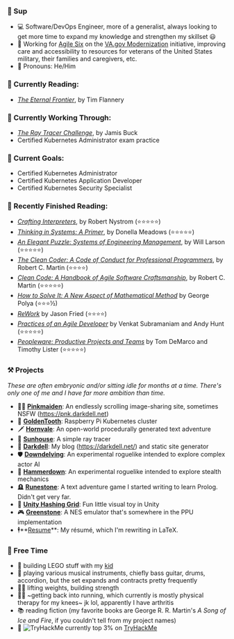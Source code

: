 ### 👋 Sup

- 💻 Software/DevOps Engineer, more of a generalist, always looking to get more time to expand my knowledge and strengthen my skillset 😃
- 🏥 Working for [Agile Six](https://agile6.com/) on the [VA.gov Modernization](https://www.va.gov/modernization/) initiative, improving care and accessibility to resources for veterans of the United States military, their families and caregivers, etc.
- 👴 Pronouns: He/Him

### 📖 Currently Reading:
- _[The Eternal Frontier](https://www.amazon.com/s?k=the+eternal+frontier+by+tim+flannery&hvadid=580750564256&hvdev=c&hvlocphy=9015350&hvnetw=g&hvqmt=e&hvrand=16220829658562028287&hvtargid=kwd-883805941806&hydadcr=22597_13493304&tag=googhydr-20&ref=pd_sl_40pt2itev8_e)_, by Tim Flannery

### 📓 Currently Working Through:

- _[The Ray Tracer Challenge](http://raytracerchallenge.com)_, by Jamis Buck
- Certified Kubernetes Administrator exam practice

### 🥇 Current Goals:

- Certified Kubernetes Administrator
- Certified Kubernetes Application Developer
- Certified Kubernetes Security Specialist

<!--
- _[Five Lines of Code: How and When to Refactor](https://www.amazon.com/Five-Lines-Code-when-refactor/dp/161729831X)_, by Christian Clausen
-->

### 📕 Recently Finished Reading:

- _[Crafting Interpreters](https://www.amazon.com/Crafting-Interpreters-Robert-Nystrom/dp/0990582930/ref=sr_1_1?keywords=crafting+interpreters+robert+nystrom&qid=1667486528&qu=eyJxc2MiOiIwLjI3IiwicXNhIjoiMC4xOSIsInFzcCI6IjAuMjMifQ%3D%3D&sprefix=crafting+interpreters%2Caps%2C96&sr=8-1)_, by Robert Nystrom (⭐⭐⭐⭐⭐)
- _[Thinking in Systems: A Primer](https://www.amazon.com/Thinking-Systems-Donella-H-Meadows/dp/1603580557?keywords=thinking+in+systems&qid=1662214556&sr=8-1)_, by Donella Meadows (⭐⭐⭐⭐⭐)
- _[An Elegant Puzzle: Systems of Engineering Management](https://www.amazon.com/gp/product/1732265186/ref=ppx_yo_dt_b_asin_title_o08_s00?ie=UTF8&psc=1)_, by Will Larson (⭐⭐⭐⭐⭐)
- _[The Clean Coder: A Code of Conduct for Professional Programmers](https://www.amazon.com/Clean-Coder-Conduct-Professional-Programmers/dp/0137081073)_, by Robert C. Martin (⭐⭐⭐⭐)
- _[Clean Code: A Handbook of Agile Software Craftsmanship](https://www.amazon.com/Clean-Code-Handbook-Software-Craftsmanship/dp/0132350882)_, by Robert C. Martin (⭐⭐⭐⭐⭐)
- _[How to Solve It: A New Aspect of Mathematical Method](https://www.amazon.com/gp/product/4871878309/ref=ppx_yo_dt_b_asin_title_o00_s00?ie=UTF8&psc=1)_ by George Polya (⭐⭐⭐½)
- _[ReWork](https://www.amazon.com/gp/product/0307463745/ref=ppx_yo_dt_b_asin_title_o04_s00?ie=UTF8&psc=1)_ by Jason Fried (⭐⭐⭐⭐)
- _[Practices of an Agile Developer](https://www.amazon.com/gp/product/097451408X/ref=ppx_yo_dt_b_search_asin_title)_ by Venkat Subramaniam and Andy Hunt (⭐⭐⭐⭐⭐)
- _[Peopleware: Productive Projects and Teams](https://www.amazon.com/Peopleware-Productive-Projects-Tom-DeMarco/dp/0932633439)_ by Tom DeMarco and Timothy Lister (⭐⭐⭐⭐⭐)

### ⚒️ Projects

_These are often embryonic and/or sitting idle for months at a time. There's only one of me and I have far more ambition than time._

- 👱‍♀️ **[Pinkmaiden](https://github.com/ndouglas/pinkmaiden/)**: An endlessly scrolling image-sharing site, sometimes NSFW (https://pnk.darkdell.net)
- 🦷 **[GoldenTooth](https://github.com/goldentooth/)**: Raspberry Pi Kubernetes cluster
- 🗡️ **[Hornvale](https://github.com/hornvale/hornvale/)**: An open-world procedurally generated text adventure
- 🌈 **[Sunhouse](https://github.com/ndouglas/sunhouse/)**: A simple ray tracer
- 📜 **[Darkdell](https://github.com/ndouglas/darkdell/)**: My blog (https://darkdell.net/) and static site generator
- 🛡️ **[Downdelving](https://github.com/ndouglas/downdelving/)**: An experimental roguelike intended to explore complex actor AI
- 🥷 **[Hammerdown](https://github.com/ndouglas/hammerdown/)**: An experimental roguelike intended to explore stealth mechanics
- 🪦 **[Runestone](https://github.com/ndouglas/)**: A text adventure game I started writing to learn Prolog. Didn't get very far.
- 🧊 **[Unity Hashing Grid](https://github.com/ndouglas/unity-hashing-grid)**: Fun little visual toy in Unity
- 🎮 **[Greenstone](https://github.com/ndouglas/greenstone)**: A NES emulator that's somewhere in the PPU implementation
- 🕴️**[Resume](https://github.com/ndouglas/resume)**: My résumé, which I'm rewriting in LaTeX.

### 🎲 Free Time

- 🧱 building LEGO stuff with my [kid](https://github.com/JomoDuggins)
- 🎸 playing various musical instruments, chiefly bass guitar, drums, accordion, but the set expands and contracts pretty frequently
- 🏋️‍♂️ lifting weights, building strength
- 🏃‍♂️ ~getting back into running, which currently is mostly physical therapy for my knees~ jk lol, apparently I have arthritis
- 📚 reading fiction (my favorite books are George R. R. Martin's _A Song of Ice and Fire_, if you couldn't tell from my project names)
- 🤖 <img src="https://tryhackme-badges.s3.amazonaws.com/lyssicc62.png" alt="TryHackMe"> currently top 3% on [TryHackMe](https://tryhackme.com/)

